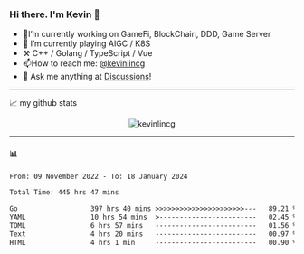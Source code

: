 ### Hi there. I'm Kevin 👋

- 🔭I’m currently working on GameFi, BlockChain, DDD, Game Server
- 🌱 I’m currently playing AIGC / K8S
-   :hammer_and_pick: C++ / Golang / TypeScript / Vue
- 📫How to reach me: [@kevinlincg](https://twitter.com/kevinlincg) 
-   :thought_balloon: Ask me anything at [Discussions](https://github.com/kevinlincg/kevinlincg/discussions/new)!

---

📈 my github stats

<p align="center"> <img src="https://github-readme-stats-ouuan.vercel.app/api?username=kevinlincg&theme=dark&show_icons=true&count_private=true" alt="kevinlincg" />

---

#### :bar_chart: 

<!--START_SECTION:waka-->

```txt
From: 09 November 2022 - To: 18 January 2024

Total Time: 445 hrs 47 mins

Go                  397 hrs 40 mins >>>>>>>>>>>>>>>>>>>>>>---   89.21 %
YAML                10 hrs 54 mins  >------------------------   02.45 %
TOML                6 hrs 57 mins   -------------------------   01.56 %
Text                4 hrs 20 mins   -------------------------   00.97 %
HTML                4 hrs 1 min     -------------------------   00.90 %
```

<!--END_SECTION:waka-->
